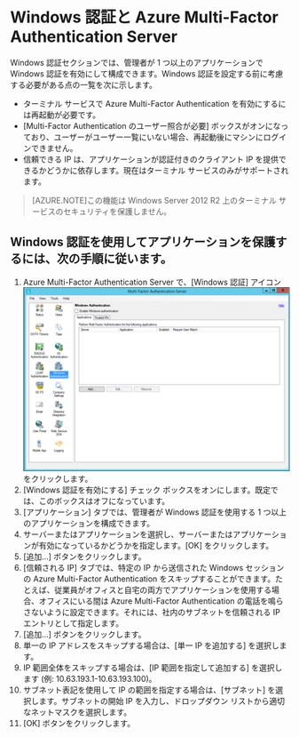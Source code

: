 <properties 
	pageTitle="Windows 認証と Azure Multi-Factor Authentication Server"
	description="これは、Windows 認証と Azure Multi-Factor Authentication Server をデプロイする際に役立つ Azure Multi-Factor Authentication のページです。"
	services="multi-factor-authentication"
	documentationCenter=""
	authors="kgremban"
	manager="femila"
	editor="curtand"/>

<tags
	ms.service="multi-factor-authentication"
	ms.workload="identity"
	ms.tgt_pltfrm="na"
	ms.devlang="na"
	ms.topic="get-started-article"
	ms.date="08/04/2016"
	ms.author="kgremban"/>

# Windows 認証と Azure Multi-Factor Authentication Server

Windows 認証セクションでは、管理者が 1 つ以上のアプリケーションで Windows 認証を有効にして構成できます。Windows 認証を設定する前に考慮する必要がある点の一覧を次に示します。

-  ターミナル サービスで Azure Multi-Factor Authentication を有効にするには再起動が必要です。
-  [Multi-Factor Authentication のユーザー照合が必要] ボックスがオンになっており、ユーザーがユーザー一覧にいない場合、再起動後にマシンにログインできません。
-  信頼できる IP は、アプリケーションが認証付きのクライアント IP を提供できるかどうかに依存します。現在はターミナル サービスのみがサポートされます。







>[AZURE.NOTE]この機能は Windows Server 2012 R2 上のターミナル サービスのセキュリティを保護しません。




## Windows 認証を使用してアプリケーションを保護するには、次の手順に従います。

1. Azure Multi-Factor Authentication Server で、[Windows 認証] アイコン ![Windows 認証](./media/multi-factor-authentication-get-started-server-windows/windowsauth.png) をクリックします。
2. [Windows 認証を有効にする] チェック ボックスをオンにします。既定では、このボックスはオフになっています。
3. [アプリケーション] タブでは、管理者が Windows 認証を使用する 1 つ以上のアプリケーションを構成できます。
4. サーバーまたはアプリケーションを選択し、サーバーまたはアプリケーションが有効になっているかどうかを指定します。[OK] をクリックします。
5. [追加…] ボタンをクリックします。
6. [信頼される IP] タブでは、特定の IP から送信された Windows セッションの Azure Multi-Factor Authentication をスキップすることができます。たとえば、従業員がオフィスと自宅の両方でアプリケーションを使用する場合、オフィスにいる間は Azure Multi-Factor Authentication の電話を鳴らさないように設定できます。それには、社内のサブネットを信頼される IP エントリとして指定します。
7. [追加…] ボタンをクリックします。
8. 単一の IP アドレスをスキップする場合は、[単一 IP を追加する] を選択します。
9. IP 範囲全体をスキップする場合は、[IP 範囲を指定して追加する] を選択します (例: 10.63.193.1-10.63.193.100)。
10. サブネット表記を使用して IP の範囲を指定する場合は、[サブネット] を選択します。サブネットの開始 IP を入力し、ドロップダウン リストから適切なネットマスクを選択します。
11. [OK] ボタンをクリックします。

<!---HONumber=AcomDC_0921_2016-->